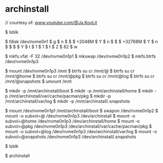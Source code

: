 # archinstall
// courtesy of: www.youtube.com/@Ja.KooLit

$ lsblk

$ fdisk /dev/nvme0n1
$ g
$ n
$  <default>
$  <default>
$  +2048M
$  Y
$ n
$  <default>
$  <default>
$  +32768M
$  Y
$ n
$  <default>
$  <default>
$  <default>
$  Y
$ t
$  1
$  1
$ t
$  2
$  82
$ w

$ mkfs.vfat -F 32 /dev/nvme0n1p1
$ mkswap /dev/nvme0n1p2
$ mkfs.btrfs /dev/nvme0n1p3

$ mount /dev/nvme0n1p3 /mnt
$ btrfs su cr /mnt/@
$ btrfs su cr /mnt/@home
$ btrfs su cr /mnt/@pkg
$ btrfs su cr /mnt/@log
$ btrfs su cr /mnt/@snapshots
$ umount /mnt

$ mkdir -p /mnt/archinstall/boot
$ mkdir -p /mnt/archinstall/home
$ mkdir -p /mnt/archinstall/var/cache/pacman/pkg
$ mkdir -p /mnt/archinstall/var/log
$ mkdir -p /mnt/archinstall/.snapshots

$ mount /dev/nvme0n1p1 /mnt/archinstall/boot
$ swapon /dev/nvme0n1p2
$ mount -o subvol=@ /dev/nvme0n1p3 /dev/archinstall
$ mount -o subvol=@home /dev/nvme0n1p3 /dev/archinstall/home
$ mount -o subvol=@pkg /dev/nvme0n1p3 /dev/archinstall/var/cache/pacman/pkg
$ mount -o subvol=@log /dev/nvme0n1p3 /dev/archinstall/var/log
$ mount -o subvol=@snapshots /dev/nvme0n1p3 /dev/archinstall/.snapshots

$ lsblk

$ archinstall
